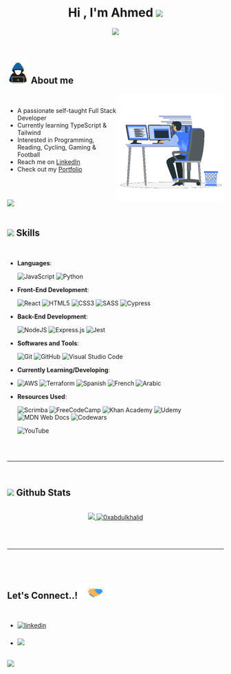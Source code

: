 <h1 align="center"><b>Hi , I'm Ahmed </b><img src="https://media.giphy.com/media/hvRJCLFzcasrR4ia7z/giphy.gif" width="35"></h1>

<p align="center">
  <a href="https://github.com/DenverCoder1/readme-typing-svg"><img src="https://readme-typing-svg.herokuapp.com?font=Time+New+Roman&color=cyan&size=25&center=true&vCenter=true&width=600&height=100&lines=Self-taught+Web+Developer,;Computing+For+Business+Graduate,;Active+Learner/Researcher,;Love+to+learn+new+stuff..<3"></a>
</p>


<br>



	
## <picture><img src = "https://github.com/0xAbdulKhalid/0xAbdulKhalid/raw/main/assets/mdImages/about_me.gif" width = 50px></picture> **About me**

<picture> <img align="right" src="https://github.com/0xAbdulKhalid/0xAbdulKhalid/raw/main/assets/mdImages/Right_Side.gif" width = 250px></picture>

<br>

- A passionate self-taught Full Stack Developer
- Currently learning TypeScript & Tailwind
- Interested in Programming, Reading, Cycling, Gaming & Football
- Reach me on [LinkedIn](www.linkedin.com/in/ahmed-muhammed-)
- Check out my [Portfolio](https://ahmed78613.github.io/AhmedMuhammed/)

<br><br>

<img src="https://user-images.githubusercontent.com/73097560/115834477-dbab4500-a447-11eb-908a-139a6edaec5c.gif"><br><br>

## <img src="https://media2.giphy.com/media/QssGEmpkyEOhBCb7e1/giphy.gif?cid=ecf05e47a0n3gi1bfqntqmob8g9aid1oyj2wr3ds3mg700bl&rid=giphy.gif" width ="25"><b> Skills</b>
<br>

<p align="center">

- **Languages**:
    
    ![JavaScript](https://img.shields.io/badge/JavaScript%20-%23F7DF1E.svg?style=for-the-badge&logo=javascript&logoColor=black)
    ![Python](https://img.shields.io/badge/Python%20-%233776AB.svg?style=for-the-badge&logo=python&logoColor=white)
  
 
    
- **Front-End Development**:

   ![React](https://img.shields.io/badge/react-%2320232a.svg?style=for-the-badge&logo=react&logoColor=%2361DAFB)
   ![HTML5](https://img.shields.io/badge/html5-%23E34F26.svg?style=for-the-badge&logo=html5&logoColor=white)
   ![CSS3](https://img.shields.io/badge/css3-%231572B6.svg?style=for-the-badge&logo=css3&logoColor=white)
   ![SASS](https://img.shields.io/badge/SASS-hotpink.svg?style=for-the-badge&logo=SASS&logoColor=white)
   ![Cypress](https://img.shields.io/badge/-cypress-%23E5E5E5?style=for-the-badge&logo=cypress&logoColor=058a5e)

	
- **Back-End Development**:

   ![NodeJS](https://img.shields.io/badge/node.js-6DA55F?style=for-the-badge&logo=node.js&logoColor=white)
   ![Express.js](https://img.shields.io/badge/express.js-%23404d59.svg?style=for-the-badge&logo=express&logoColor=%2361DAFB)
   ![Jest](https://img.shields.io/badge/-jest-%23C21325?style=for-the-badge&logo=jest&logoColor=white)


- **Softwares and Tools**:

    ![Git](https://img.shields.io/badge/git-%23F05033.svg?style=for-the-badge&logo=git&logoColor=white)
    ![GitHub](https://img.shields.io/badge/github-%23121011.svg?style=for-the-badge&logo=github&logoColor=white)
    ![Visual Studio Code](https://img.shields.io/badge/Visual%20Studio%20Code-0078d7.svg?style=for-the-badge&logo=visual-studio-code&logoColor=white)

- **Currently Learning/Developing**:
- 
    ![AWS](https://img.shields.io/badge/AWS%20-%23FF9900.svg?style=for-the-badge&logo=amazon-aws&logoColor=white)
    ![Terraform](https://img.shields.io/badge/Terraform%20-%23623CE4.svg?style=for-the-badge&logo=terraform&logoColor=white)
    ![Spanish](https://img.shields.io/badge/spanish-%23FF8C00.svg?style=for-the-badge&logoColor=white)
    ![French](https://img.shields.io/badge/french-%230091EA.svg?style=for-the-badge&logoColor=white)
    ![Arabic](https://img.shields.io/badge/arabic-%2300C851.svg?style=for-the-badge&logoColor=white)
	
	
- **Resources Used**:

    ![Scrimba](https://img.shields.io/badge/scrimba-2B283A?style=for-the-badge&logo=scrimba&logoColor=white)
    ![FreeCodeCamp](https://img.shields.io/badge/Freecodecamp-%23123.svg?&style=for-the-badge&logo=freecodecamp&logoColor=green)
    ![Khan Academy](https://img.shields.io/badge/KhanAcademy-%2314BF96.svg?style=for-the-badge&logo=KhanAcademy&logoColor=white)
    ![Udemy](https://img.shields.io/badge/Udemy-A435F0?style=for-the-badge&logo=Udemy&logoColor=white)
    ![MDN Web Docs](https://img.shields.io/badge/MDN_Web_Docs-black?style=for-the-badge&logo=mdnwebdocs&logoColor=white)
    ![Codewars](https://img.shields.io/badge/Codewars-B1361E?style=for-the-badge&logo=codewars&logoColor=grey)
    
    ![YouTube](https://img.shields.io/badge/YouTube-%23FF0000.svg?style=for-the-badge&logo=YouTube&logoColor=white)
	
</p>

<br>
<br>

-----

<br>


## <img src="https://media.giphy.com/media/iY8CRBdQXODJSCERIr/giphy.gif" width="35"><b> Github Stats </b>
<br>

<div align="center">

<a href="https://github.com/Ahmed78613">
  <img src="https://github-readme-stats.vercel.app/api?username=Ahmed78613&include_all_commits=true&count_private=true&show_icons=true&line_height=20&title_color=7A7ADB&icon_color=2234AE&text_color=D3D3D3&bg_color=0,000000,130F40" width="450"/>
  <img src="https://github-readme-stats.vercel.app/api/top-langs?username=Ahmed78613&show_icons=true&locale=en&layout=compact&line_height=20&title_color=7A7ADB&icon_color=2234AE&text_color=D3D3D3&bg_color=0,000000,130F40" width="375"  alt="0xabdulkhalid"/>
</a>

</div>

<br>
<br>
<br>

-----

<br>
<br>

## <b> Let's Connect..!</b><img src="https://github.com/0xAbdulKhalid/0xAbdulKhalid/raw/main/assets/mdImages/handshake.gif" width ="80">
<br>
<div align='left'>

<ul>

<li>
<a href="https://www.linkedin.com/in/ahmed-muhammed-" target="_blank">
<img src="https://img.shields.io/badge/linkedin:%20%20Ahmed-%2300acee.svg?color=405DE6&style=for-the-badge&logo=linkedin&logoColor=white" alt=linkedin style="margin-bottom: 5px;"/>
</a>
</li>

<br>

<li>
<a href="mailto:ahmedmuhammed78613@gmail.com" target="_blank">
<img src="https://img.shields.io/badge/gmail:%20%20Ahmed-%2300acee.svg?color=red&style=for-the-badge&logo=gmail&logoColor=white" />
</a>
</li>
	
</ul>
</div>

<br>
<img src="https://user-images.githubusercontent.com/73097560/115834477-dbab4500-a447-11eb-908a-139a6edaec5c.gif">
<br>
<br>

